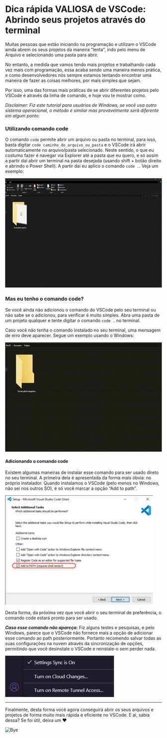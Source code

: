 # Dica rápida VALIOSA de VSCode: Abrindo seus projetos através do terminal

Muitas pessoas que estão iniciando na programação e utilizam o VSCode ainda abrem os seus projetos da maneira "lenta", indo pelo menu de Arquivo e selecionando uma pasta para abrir. 

No entanto, a medida que vamos tendo mais projetos e trabalhando cada vez mais com programação, essa acaba sendo uma maneira menos prática, e como desenvolvedores nós sempre estamos tentando encontrar uma maneira de fazer as coisas melhores, por mais simples que sejam.

Por isso, uma das formas mais práticas de se abrir diferentes projetos pelo VSCode é através da linha de comando, e hoje vou te mostrar como.

_Disclaimer: Fiz este tutorial para usuários de Windows, se você usa outro sistema operacional, o método é similar mas provavelmente será diferente em algum ponto._


### Utilizando comando code
O comando `code` permite abrir um arquivo ou pasta no terminal, para isso, basta digitar `code caminho_do_arquivo_ou_pasta` e o VSCode irá abrir automaticamente no arquivo/pasta selecionado. Neste sentido, o que eu costumo fazer é navegar via Explorer até a pasta que eu quero, e só assim a partir daí abrir um terminal na pasta desejada (usando shift + botão direito e abrindo o Power Shell). A partir daí eu aplico o comando `code .`. Veja um exemplo:

<img src="https://github.com/alantsx/Artigos/blob/main/add-code-to-path-windows/assets/opening_vscode.gif?raw=true" alt="opening vscode" style="height: 350px;"/>

### Mas eu tenho o comando code?

Se você ainda não adicionou o comando do VSCode pelo seu terminal ou não sabe se o adicionou, para verificar é muito simples. Abra uma pasta de um projeto qualquer e tente digitar o comando `code .` no terminal. 

Caso você não tenha o comando instalado no seu terminal, uma mensagem de erro deve aparecer. Segue um exemplo usando o Windows:

<img src="https://github.com/alantsx/Artigos/blob/main/add-code-to-path-windows/assets/usando_comando_code_sem_o_path.gif?raw=true" alt="code command error" style="height: 350px;"/>

#### Adicionando o comando code

Existem algumas maneiras de instalar esse comando para ser usado direto no seu terminal. A primeira dela é apresentada da forma mais óbvia: no próprio instalador. Quando instalamos o VSCode (pelo menos no Windows, não sei nos outros SO), é só você marcar a opção “Add to path”.

<img src="https://github.com/alantsx/Artigos/blob/main/add-code-to-path-windows/assets/addtopath.png?raw=true" alt="add to path option from installer" style="height: 350px;"/>

Desta forma, da próxima vez que você abrir o seu terminal de preferência, o comando code estará pronto para ser usado.

_**Caso esse comando não apareça:**_  Fiz alguns testes e pesquisas, e pelo Windows, parece que o VSCode não fornece mais a opção de adicionar esse comando ao path posteriormente. Portanto recomendo salvar todas as suas configurações na nuvem através da sincronização de opções, permitindo que você desinstale o VSCode e reinstale-o sem perder nada.

<img src="https://github.com/alantsx/Artigos/blob/main/add-code-to-path-windows/assets/settingsync.jpeg?raw=true" alt="setting sync on vscode"/>

-----
Finalmente, desta forma você agora conseguirá abrir os seus arquivos e projetos de forma muito mais rápida e eficiente no VSCode. E aí, sabia dessa? Se foi útil, deixa um ❤️

<img src="https://media.giphy.com/media/o9C3VLpwpkk5VaXMlT/giphy.gif" alt="Bye"/>
